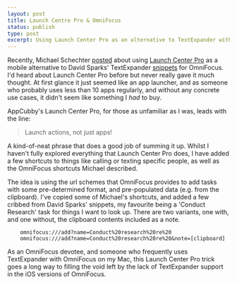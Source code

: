 ```yaml
---
layout: post
title: Launch Centre Pro & OmniFocus
status: publish
type: post
excerpt: Using Launch Center Pro as an alternative to TextExpander with OmniFocus on iOS.
---
```


Recently, Michael Schechter [posted][bm] about using [Launch Center Pro][lcp] as a mobile alternative to David Sparks' TextExpander [snippets][ms] for OmniFocus. I'd heard about Launch Center Pro before but never really gave it much thought. At first glance it just seemed like an app launcher, and as someone who probably uses less than 10 apps regularly, and without any concrete use cases, it didn't seem like something I _had_ to buy.

AppCubby's Launch Center Pro, for those as unfamiliar as I was, leads with the line:
> Launch actions, not just apps!

A kind-of-neat phrase that does a good job of summing it up. Whilst I haven't fully explored everything that Launch Center Pro does, I have added a few shortcuts to things like calling or texting specific people, as well as the OmniFocus shortcuts Michael described.

The idea is using the url schemes that OmniFocus provides to add tasks with some pre-determined format, and pre-populated data (e.g. from the clipboard). I've copied some of Michael's shortcuts, and added a few cribbed from David Sparks' snippets, my favourite being a 'Conduct Research' task for things I want to look up. There are two variants, one with, and one without, the clipboard contents included as a note.

		omnifocus:///add?name=Conduct%20research%20re%20
		omnifocus:///add?name=Conduct%20research%20re%20&note=[clipboard]

As an OmniFocus devotee, and someone who frequently uses TextExpander with OmniFocus on my Mac, this Launch Center Pro trick goes a long way to filling the void left by the lack of TextExpander support in the iOS versions of OmniFocus.

[bm]: http://bettermess.com/omnilaunch/
[ms]: http://www.macsparky.com/blog/2012/2/1/text-expander-and-omnifocus.html
[lcp]: http://appcubby.com/launch-center/
[tuaw]: http://www.tuaw.com/2012/07/06/how-to-tailor-launch-center-pro-to-fit-your-specific-needs/
